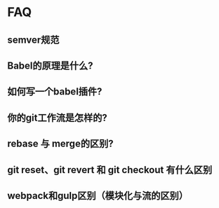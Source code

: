 # FAQ

## semver规范

## Babel的原理是什么?

## 如何写一个babel插件?

## 你的git工作流是怎样的?

## rebase 与 merge的区别?

## git reset、git revert 和 git checkout 有什么区别

## webpack和gulp区别（模块化与流的区别）
